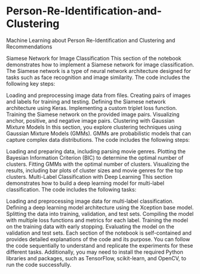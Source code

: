 # Person-Re-Identification-and-Clustering
Machine Learning about Person Re-Identification and Clustering and Recommendations


Siamese Network for Image Classification
This section of the notebook demonstrates how to implement a Siamese network for image classification. The Siamese network is a type of neural network architecture designed for tasks such as face recognition and image similarity. The code includes the following key steps:

Loading and preprocessing image data from files.
Creating pairs of images and labels for training and testing.
Defining the Siamese network architecture using Keras.
Implementing a custom triplet loss function.
Training the Siamese network on the provided image pairs.
Visualizing anchor, positive, and negative image pairs.
Clustering with Gaussian Mixture Models
In this section, you explore clustering techniques using Gaussian Mixture Models (GMMs). GMMs are probabilistic models that can capture complex data distributions. The code includes the following steps:

Loading and preparing data, including parsing movie genres.
Plotting the Bayesian Information Criterion (BIC) to determine the optimal number of clusters.
Fitting GMMs with the optimal number of clusters.
Visualizing the results, including bar plots of cluster sizes and movie genres for the top clusters.
Multi-Label Classification with Deep Learning
This section demonstrates how to build a deep learning model for multi-label classification. The code includes the following tasks:

Loading and preprocessing image data for multi-label classification.
Defining a deep learning model architecture using the Xception base model.
Splitting the data into training, validation, and test sets.
Compiling the model with multiple loss functions and metrics for each label.
Training the model on the training data with early stopping.
Evaluating the model on the validation and test sets.
Each section of the notebook is self-contained and provides detailed explanations of the code and its purpose. You can follow the code sequentially to understand and replicate the experiments for these different tasks. Additionally, you may need to install the required Python libraries and packages, such as TensorFlow, scikit-learn, and OpenCV, to run the code successfully.
